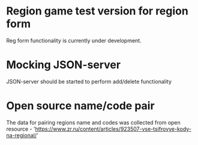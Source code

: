 # Region game test version for region form

Reg form functionality is currently under development.

# Mocking JSON-server

JSON-server should be started to perform add/delete functionality

# Open source name/code pair

The data for pairing regions name and codes was collected from open resource - 'https://www.zr.ru/content/articles/923507-vse-tsifrovye-kody-na-regional/'